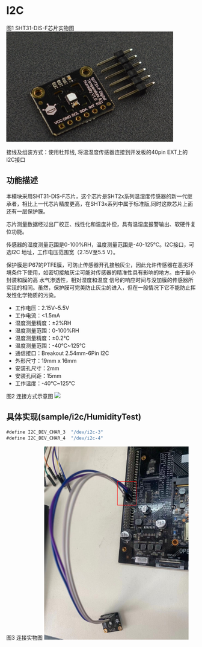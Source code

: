 # I2C

图1 SHT31-DIS-F芯片实物图
![](../figures/i2c_sht31-dis-f.png)

接线及组装方式：使用杜邦线, 将温湿度传感器连接到开发板的40pin EXT上的I2C接口

## 功能描述

本模块采用SHT31-DIS-F芯片，这个芯片是SHT2x系列温湿度传感器的新一代继承者，相比上一代芯片精度更高，在SHT3x系列中属于标准版,同时这款芯片上面还有一层保护膜。

芯片测量数据经过出厂校正、线性化和温度补偿，具有温湿度报警输出、软硬件复位功能。

传感器的湿度测量范围是0-100%RH，温度测量范围是-40-125℃。I2C接口，可选I2C 地址，工作电压范围宽（2.15V至5.5 V）。

保护膜是IP67的PTFE膜，可防止传感器开孔接触灰尘，因此允许传感器在恶劣环境条件下使用，如密切接触灰尘可能对传感器的精准性具有影响的地方。由于最小封装和膜的高 水气渗透性，相对湿度和温度
信号的响应时间与没加膜的传感器所实现的相同。虽然，保护膜可完美防止灰尘的进入，但在一般情况下它不能防止挥发性化学物质的污染。

- 工作电压：2.15V~5.5V
- 工作电流：<1.5mA
- 湿度测量精度：±2%RH
- 湿度测量范围：0-100%RH
- 温度测量精度：±0.2℃
- 温度测量范围：-40℃~125℃
- 通信接口：Breakout 2.54mm-6Pin I2C
- 外形尺寸：19mm x 16mm
- 安装孔尺寸：2mm
- 安装孔间距：15mm
- 工作温度：-40℃~125℃

图2 连接方式示意图
![](../figures/i2c_humidity.png)

## 具体实现(sample/i2c/HumidityTest)

```java
#define I2C_DEV_CHAR_3	"/dev/i2c-3"
#define I2C_DEV_CHAR_4	"/dev/i2c-4"
```

图3 连接实物图
![](../figures/i2c_connection.png)
